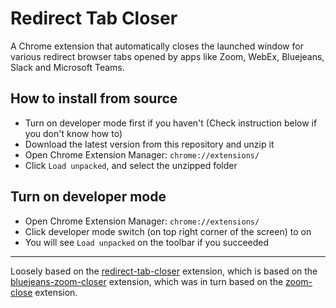 # Redirect Tab Closer

A Chrome extension that automatically closes the launched window for various redirect browser tabs opened by apps like Zoom, WebEx, Bluejeans, Slack and Microsoft Teams.

## How to install from source

* Turn on developer mode first if you haven't (Check instruction below if you don't know how to)
* Download the latest version from this repository and unzip it
* Open Chrome Extension Manager: `chrome://extensions/`
* Click `Load unpacked`, and select the unzipped folder

## Turn on developer mode

* Open Chrome Extension Manager: `chrome://extensions/`
* Click developer mode switch (on top right corner of the screen) to on
* You will see `Load unpacked` on the toolbar if you succeeded

---

Loosely based on the [redirect-tab-closer](https://github.com/github-throwaway/redirect-tab-closer) extension, which is based on the [bluejeans-zoom-closer](https://github.com/edgar/bluejeans-zoom-closer) extension, which was in turn based on the [zoom-close](https://github.com/seanstar12/zoom-close) extension.
